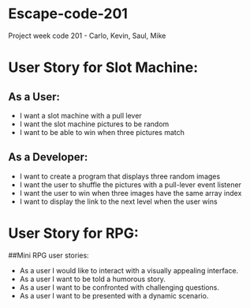 # Escape-code-201
Project week code 201 - Carlo, Kevin, Saul, Mike


# User Story for Slot Machine:

## As a User:
* I want a slot machine with a pull lever
* I want the slot machine pictures to be random
* I want to be able to win when three pictures match

## As a Developer:
* I want to create a program that displays three random images
* I want the user to shuffle the pictures with a pull-lever event listener
* I want the user to win when three images have the same array index
* I want to display the link to the next level when the user wins

# User Story for RPG:

##Mini RPG user stories:
* As a user I would like to interact with a visually appealing interface.
* As a user I want to be told a humorous story.
* As a user I want to be confronted with challenging questions.
* As a user I want to be presented with a dynamic scenario.
